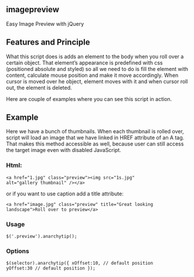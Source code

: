 ## imagepreview

Easy Image Preview with jQuery

## Features and Principle

What this script does is adds an element to the body when you roll over a certain object. That element’s appearance is predefined with css (positioned absolute and styled) so all we need to do is fill the element with content, calculate mouse position and make it move accordingly. When cursor is moved over he object, element moves with it and when cursor roll out, the element is deleted.

Here are couple of examples where you can see this script in action.

## Example

Here we have a bunch of thumbnails. When each thumbnail is rolled over, script will load an image that we have linked in HREF attribute of an A tag. That makes this method accessible as well, because user can still access the target image even with disabled JavaScript.

### Html:

<code>&lt;a href="1.jpg" class="preview"&gt;&lt;img src="1s.jpg" alt="gallery thumbnail" /&gt;&lt;/a&gt;</code>

or if you want to use caption add a title attribute:

<code>&lt;a href="image.jpg" class="preview" title="Great looking landscape"&gt;Roll over to preview&lt;/a&gt;</code>

### Usage

<code>$('.preview').anarchytip();</code>

### Options

<code>$(selector).anarchytip({
  xOffset:10, // default position
  yOffset:30 // default position
});</code>
